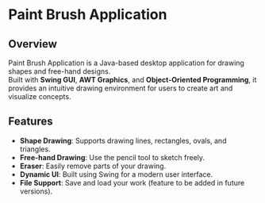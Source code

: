 # Paint Brush Application

## Overview  
Paint Brush Application is a Java-based desktop application for drawing shapes and free-hand designs.  
Built with **Swing GUI**, **AWT Graphics**, and **Object-Oriented Programming**, it provides an intuitive drawing environment for users to create art and visualize concepts.

## Features  
- **Shape Drawing**: Supports drawing lines, rectangles, ovals, and triangles.  
- **Free-hand Drawing**: Use the pencil tool to sketch freely.  
- **Eraser**: Easily remove parts of your drawing.  
- **Dynamic UI**: Built using Swing for a modern user interface.  
- **File Support**: Save and load your work (feature to be added in future versions).  


